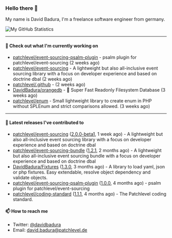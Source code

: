 ### Hello there 👋

My name is David Badura, I'm a freelance software engineer from germany.

![My GitHub Statistics](https://github-readme-stats.vercel.app/api?username=DavidBadura&show_icons=true&count_private=true&hide_title=true)

---

#### 👷 Check out what I'm currently working on

- [patchlevel/event-sourcing-psalm-plugin](https://github.com/patchlevel/event-sourcing-psalm-plugin) - psalm plugin for patchlevel/event-sourcing (2 weeks ago)
- [patchlevel/event-sourcing](https://github.com/patchlevel/event-sourcing) - A lightweight but also all-inclusive event sourcing library with a focus on developer experience and based on doctrine dbal (2 weeks ago)
- [patchlevel/.github](https://github.com/patchlevel/.github) -  (2 weeks ago)
- [DavidBadura/orangedb](https://github.com/DavidBadura/orangedb) - :orange_book: Super Fast Readonly Filesystem Database (3 weeks ago)
- [patchlevel/enum](https://github.com/patchlevel/enum) - Small lightweight library to create enum in PHP without SPLEnum and strict comparisons allowed. (3 weeks ago)

---

#### 🔭 Latest releases I've contributed to

- [patchlevel/event-sourcing](https://github.com/patchlevel/event-sourcing) ([2.0.0-beta1](https://github.com/patchlevel/event-sourcing/releases/tag/2.0.0-beta1), 1 week ago) - A lightweight but also all-inclusive event sourcing library with a focus on developer experience and based on doctrine dbal
- [patchlevel/event-sourcing-bundle](https://github.com/patchlevel/event-sourcing-bundle) ([1.2.1](https://github.com/patchlevel/event-sourcing-bundle/releases/tag/1.2.1), 2 months ago) - A lightweight but also all-inclusive event sourcing bundle with a focus on developer experience and based on doctrine dbal
- [DavidBadura/Fixtures](https://github.com/DavidBadura/Fixtures) ([1.3.0](https://github.com/DavidBadura/Fixtures/releases/tag/1.3.0), 3 months ago) - A library to load yaml, json or php fixtures. Easy extendable, resolve object dependency and validate objects.
- [patchlevel/event-sourcing-psalm-plugin](https://github.com/patchlevel/event-sourcing-psalm-plugin) ([1.0.0](https://github.com/patchlevel/event-sourcing-psalm-plugin/releases/tag/1.0.0), 4 months ago) - psalm plugin for patchlevel/event-sourcing
- [patchlevel/coding-standard](https://github.com/patchlevel/coding-standard) ([1.1.1](https://github.com/patchlevel/coding-standard/releases/tag/1.1.1), 4 months ago) - The Patchlevel coding standard.

#### 📫 How to reach me

- Twitter: [@davidbadura](https://twitter.com/davidbadura)
- Email: [david.badura@patchlevel.de](mailto:david.badura@patchlevel.de)